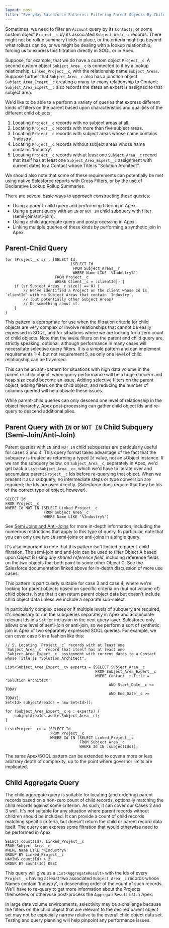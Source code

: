 ```yaml
---
layout: post
title: "Everyday Salesforce Patterns: Filtering Parent Objects By Child Objects"
---
```


Sometimes, we need to filter an `Account` query by its `Contacts`, or some custom object `Project__c` by its associated `Subject_Area__c` records. There might not be rollup summary fields in place, or the criteria might go beyond what rollups can do, or we might be dealing with a lookup relationship, forcing us to express this filtration directly in SOQL or in Apex. 

Suppose, for example, that we do have a custom object `Project__c`. A second custom object `Subject_Area__c` is connected to it by a lookup relationship, `Linked_Project__c`, with the relationship name `Subject_Areas`. Suppose further that `Subject_Area__c` also has a junction object `Subject_Area_Expert__c` creating a many-to-many relationship to Contact; `Subject_Area_Expert__c` also records the dates an expert is assigned to that subject area.

We'd like to be able to a perform a variety of queries that express different kinds of filters on the parent based upon characteristics and qualities of the different child objects:

 1. Locating `Project__c` records with no subject areas at all.
 1. Locating `Project__c` records with more than five subject areas.
 1. Locating `Project__c` records with subject areas whose name contains 'Industry'.
 1. Locating `Project__c` records without subject areas whose name contains 'Industry'.
 1. Locating `Project__c` records with at least one `Subject_Area__c` record that itself has at least one `Subject_Area_Expert__c` assignment with current dates to a Contact whose Title is "Solution Architect".

 We should also note that some of these requirements can potentially be met using native Salesforce reports with Cross Filters, or by the use of Declarative Lookup Rollup Summaries.

 There are several basic ways to approach constructing these queries: 

- Using a parent-child query and performing filtering in Apex.
- Using a parent query with an `IN` or `NOT IN` child subquery with filter (semi-join/anti-join).
- Using a child aggregate query and postprocessing in Apex.
- Linking multiple queries of these kinds by performing a synthetic join in Apex.

## Parent-Child Query

    for (Project__c sr : [SELECT Id, 
                                 (SELECT Id 
                                  FROM Subject_Areas__r 
                                  WHERE Name LIKE '%Industry%') 
                          FROM Project__c 
                          WHERE Client__c = :clientId]) {
        if (sr.Subject_Areas__r.size() == 0) {
            // We've identified a Project on the client whose Id is `clientId` with no Subject Areas that contain 'Industry'.
            // (but potentially other Subject Areas)
            // Do something about it.
        }
    }

This pattern is appropriate for use when the filtration criteria for child objects are very complex or involve relationships that cannot be easily expressed in SOQL, and for situations where we are looking for a zero count of child objects. Note that the `WHERE` filters on the parent and child query are, strictly speaking, optional, although performance in many cases will necessitate selective query filters. It is a simple pattern and can implement requirements 1-4, but not requirement 5, as only one level of child relationship can be traversed.

This can be an anti-pattern for situations with high data volume in the parent or child object, when query performance will be a huge concern and heap size could become an issue. Adding selective filters on the parent object, adding filters on the child object, and reducing the number of columns queried will help obviate these issues.

While parent-child queries can only descend one level of relationship in the object hierarchy, Apex post-processing can gather child object Ids and re-query to descend additional plies.

## Parent Query with `IN` or `NOT IN` Child Subquery (Semi-Join/Anti-Join)

Parent queries with `IN` and `NOT IN` child subqueries are particularly useful for cases 3 and 4. This query format takes advantage of the fact that the subquery is treated as returning a typed `Id` value, not an sObject instance. If we ran the subquery below, on `Subject_Area__c`, separately in Apex, we'd get back a `List<Subject_Area__c>`, which we'd have to iterate over and accumulate parent `Project__c` Ids before re-querying that object. When we present it as a subquery, no intermediate steps or type conversion are required; the Ids are used directly. (Salesforce does require that they be Ids of the correct type of object, however).

    SELECT Id 
    FROM Project__c 
    WHERE Id NOT IN (SELECT Linked_Project__c 
                     FROM Subject_Area__c 
                     WHERE Name LIKE '%Industry%')

See [Semi Joins and Anti-Joins](https://developer.salesforce.com/docs/atlas.en-us.soql_sosl.meta/soql_sosl/sforce_api_calls_soql_select_comparisonoperators.htm#semijoin_and_antijoin) for more in-depth information, including the numerous restrictions that apply to this type of query. In particular, note that you can only use two `IN` semi-joins or anti-joins in a single query.

It's also important to note that this pattern isn't limited to parent-child filtration. The semi-join and anti-join can be used to filter Object A based upon Object B using *any shared reference field*, including reference fields on the two objects that both point to some other Object C.  See the Salesforce documentation linked above for in-depth discussion of more use cases.

This pattern is particularly suitable for case 3 and case 4, where we're looking for parent objects based on specific criteria on (but not volume of) child objects. Note that it can return parent object data but doesn't include child object data unless we include a separate sub-select. 

In particularly complex cases or if multiple levels of subquery are required, it's necessary to run the subqueries separately in Apex and accumulate relevant Ids in a `Set` for inclusion in the next query layer. Salesforce only allows one level of semi-join or anti-join, so we perform a sort of synthetic join in Apex of two separately expressed SOQL queries. For example, we can cover case 5 in a fashion like this:

    // 5. Locating `Project__c` records with at least one `Subject_Area__c` record that itself has at least one `Subject_Area_Expert__c` assignment with current dates to a Contact whose Title is "Solution Architect".

    List<Subject_Area_Expert__c> experts = [SELECT Subject_Area__c
                                            FROM Subject_Area_Expert__c
                                            WHERE Contact__r.Title = 'Solution Architect'
                                                  AND Start_Date__c <= TODAY
                                                  AND End_Date__c >= TODAY];
    Set<Id> subjectAreaIds = new Set<Id>();

    for (Subject_Area_Expert__c e : experts) {
        subjectAreaIds.add(e.Subject_Area__c);
    }
    
    List<Project__c> = [SELECT Id 
                        FROM Project__c 
                        WHERE Id IN (SELECT Linked_Project__c 
                                     FROM Subject_Area__c 
                                     WHERE Id IN :subjectIds)];

The same Apex/SOQL pattern can be extended to cover a more or less arbitrary depth of complexity, up to the point where governor limits are implicated.

## Child Aggregate Query

The child aggregate query is suitable for locating (and ordering) parent records based on a non-zero count of child records, optionally matching the child records against some criterion. As such, it can cover our Cases 2 and 3 well. It's not suitable for any situation where parent records without children should be included. It can provide a count of child records matching specific criteria, but doesn't return the child or parent record data itself. The query can express some filtration that would otherwise need to be performed in Apex.

    SELECT count(Id), Linked_Project__c 
    FROM Subject_Area__c 
    WHERE Name LIKE '%Industry%' 
    GROUP BY Linked_Project__c 
    HAVING count(Id) > 2 
    ORDER BY count(Id) DESC

This query will give us a `List<AggregateResult>` with the Ids of every `Project__c` having at least two associated `Subject_Area__c` records whose Names contain 'Industry', in descending order of the count of such records. We'll have to re-query to get more information about the Projects themselves or otherwise post-process the `AggregateResult` list in Apex.

In large data volume environments, selectivity may be a challenge because the filters on the child object that are relevant to the desired parent object set may not be especially narrow relative to the overall child object data set. Testing and query planning will help pinpoint any performance issues.